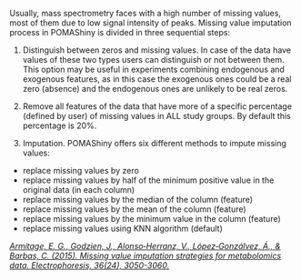 
Usually, mass spectrometry faces with a high number of missing values, most of them due to low signal intensity of peaks. Missing value imputation process in POMAShiny is divided in three sequential steps:   

1. Distinguish between zeros and missing values. In case of the data have values of these two types users can distinguish or not between them. This option may be useful in experiments combining endogenous and exogenous features, as in this case the exogenous ones could be a real zero (absence) and the endogenous ones are unlikely to be real zeros.

2. Remove all features of the data that have more of a specific percentage (defined by user) of missing values in ALL study groups. By default this percentage is 20%.

3. Imputation. POMAShiny offers six different methods to impute missing values: 

  - replace missing values by zero
  - replace missing values by half of the minimum positive value in the original data (in each column)
  - replace missing values by the median of the column (feature)
  - replace missing values by the mean of the column (feature)
  - replace missing values by the minimum value in the column (feature)
  - replace missing values using KNN algorithm (default)   
  
<a href="https://onlinelibrary.wiley.com/doi/full/10.1002/elps.201500352"><i>Armitage, E. G., Godzien, J., Alonso‐Herranz, V., López‐Gonzálvez, Á., & Barbas, C. (2015). Missing value imputation strategies for metabolomics data. Electrophoresis, 36(24), 3050-3060.</i></a>     

